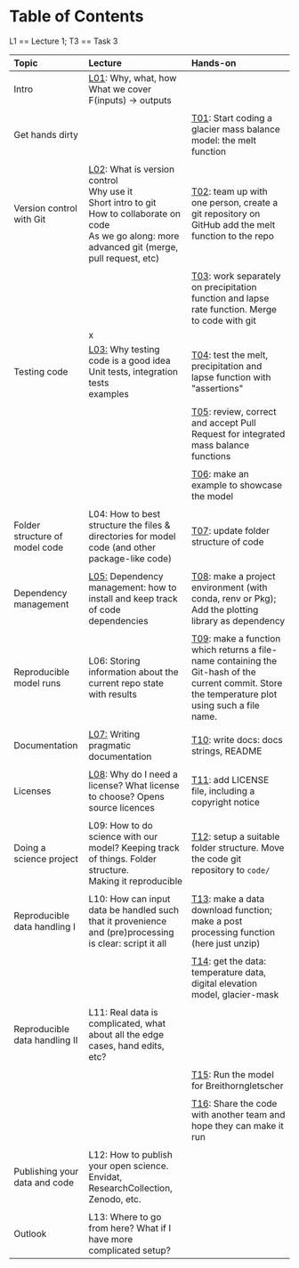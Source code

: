 # Table of Contents
L1 == Lecture 1; T3 == Task 3


| Topic                          | Lecture                                                                                                                                                                                       | Hands-on                                                                                                                                                               |
|:-------------------------------|:----------------------------------------------------------------------------------------------------------------------------------------------------------------------------------------------|:-----------------------------------------------------------------------------------------------------------------------------------------------------------------------|
| Intro                          | [L01](./lectures/intro_slides.md): Why, what, how<br>  What we cover<br>  F(inputs) -> outputs<br>                                                                                            |                                                                                                                                                                        |
|                                |                                                                                                                                                                                               |                                                                                                                                                                        |
| Get hands dirty                |                                                                                                                                                                                               | [T01](tasks/tasks.md#t01): Start coding a glacier mass balance model: the melt function                                                                                |
|                                |                                                                                                                                                                                               |                                                                                                                                                                        |
| Version control with Git       | [L02](./lectures/git_slides.md): What is version control<br> Why use it <br>Short intro to git <br>How to collaborate on code<br>As we go along: more advanced git (merge, pull request, etc) | [T02](tasks/tasks.md#t02): team up with one person, create a git repository on GitHub add the melt function to the repo                                                |
|                                |                                                                                                                                                                                               |                                                                                                                                                                        |
|                                |                                                                                                                                                                                               | [T03](tasks/tasks.md#t03): work separately on precipitation function and lapse rate function.  Merge to code with git                                                  |
|                                | x                                                                                                                                                                                             |                                                                                                                                                                        |
| Testing code                   | [L03:](lectures/testing.md) Why testing code is a good idea<br>Unit tests, integration tests<br>examples                                                                                      | [T04](tasks/tasks.md#t04): test the melt, precipitation and lapse function with "assertions"                                                                           |
|                                |                                                                                                                                                                                               |                                                                                                                                                                        |
|                                |                                                                                                                                                                                               | [T05](tasks/tasks.md#t05): review, correct and accept Pull Request for integrated mass balance functions                                                               |
|                                |                                                                                                                                                                                               |                                                                                                                                                                        |
|                                |                                                                                                                                                                                               | [T06](tasks/tasks.md#t06): make an example to showcase the model                                                                                                       |
|                                |                                                                                                                                                                                               |                                                                                                                                                                        |
| Folder structure of model code | L04: How to best structure the files & directories for model code (and other package-like code)                                                                                               | [T07](tasks/tasks.md#t07): update folder structure of code                                                                                                             |
|                                |                                                                                                                                                                                               |                                                                                                                                                                        |
| Dependency management          | [L05:](lectures/dependencies.md) Dependency management: how to install and keep track of code dependencies                                                                                    | [T08](tasks/tasks.md#t09): make a project environment (with conda, renv or Pkg); Add the plotting library as dependency                                                |
|                                |                                                                                                                                                                                               |                                                                                                                                                                        |
| Reproducible model runs        | L06: Storing information about the current repo state with results                                                                                                                            | [T09](tasks/tasks.md#t08): make a function which returns a file-name containing the Git-hash of the current commit. Store the temperature plot using such a file name. |
|                                |                                                                                                                                                                                               |                                                                                                                                                                        |
| Documentation                  | [L07:](lectures/documentation.md) Writing pragmatic documentation                                                                                                                             | [T10](tasks/tasks.md#t10): write docs: docs strings, README                                                                                                            |
|                                |                                                                                                                                                                                               |                                                                                                                                                                        |
| Licenses                       | [L08](lectures/licenses.md): Why do I need a license?  What license to choose?  Opens source licences                                                                                         | [T11](tasks/tasks.md#t11): add LICENSE file, including a copyright notice                                                                                              |
|                                |                                                                                                                                                                                               |                                                                                                                                                                        |
| Doing a science project        | L09: How to do science with our model? Keeping track of things.  Folder structure.<br>  Making it reproducible                                                                                | [T12](tasks/tasks.md#t12): setup a suitable folder structure.  Move the code git repository to `code/`                                                                 |
|                                |                                                                                                                                                                                               |                                                                                                                                                                        |
| Reproducible data handling I   | L10: How can input data be handled such that it provenience and (pre)processing is clear: script it all                                                                                       | [T13](tasks/tasks.md#t13): make a data download function; make a post processing function (here just unzip)                                                            |
|                                |                                                                                                                                                                                               |                                                                                                                                                                        |
|                                |                                                                                                                                                                                               | [T14](tasks/tasks.md#t14): get the data: temperature data, digital elevation model, glacier-mask                                                                       |
|                                |                                                                                                                                                                                               |                                                                                                                                                                        |
| Reproducible data handling II  | L11: Real data is complicated, what about all the edge cases, hand edits, etc?                                                                                                                |                                                                                                                                                                        |
|                                |                                                                                                                                                                                               |                                                                                                                                                                        |
|                                |                                                                                                                                                                                               | [T15](tasks/tasks.md#t15): Run the model for Breithorngletscher                                                                                                        |
|                                |                                                                                                                                                                                               |                                                                                                                                                                        |
|                                |                                                                                                                                                                                               | [T16](tasks/tasks.md#t16): Share the code with another team and hope they can make it run                                                                              |
|                                |                                                                                                                                                                                               |                                                                                                                                                                        |
| Publishing your data and code  | L12: How to publish your open science.  Envidat, ResearchCollection, Zenodo, etc.                                                                                                             |                                                                                                                                                                        |
|                                |                                                                                                                                                                                               |                                                                                                                                                                        |
| Outlook                        | L13: Where to go from here?  What if I have more complicated setup?                                                                                                                           |                                                                                                                                                                        |
